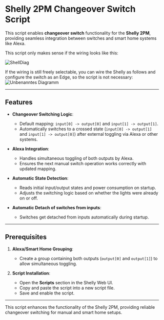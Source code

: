 # Shelly 2PM Changeover Switch Script

This script enables **changeover switch** functionality for the **Shelly 2PM**, providing seamless integration between switches and smart home systems like Alexa.

This script only makes sense if the wiring looks like this:

![ShellDiag](https://github.com/user-attachments/assets/022be4b8-6bc7-42d0-b6e4-e25588aec309)

If the wiring is still freely selectable, you can wire the Shelly as follows and configure the switch as an Edge, so the script is not necessary:
![Unbenanntes Diagramm](https://github.com/user-attachments/assets/bfa63448-7172-4917-8f62-08b8bc07f32d)


---

## Features

- **Changeover Switching Logic**:  
  - Default mapping: `input[0] -> output[0]` and `input[1] -> output[1]`.  
  - Automatically switches to a crossed state (`input[0] -> output[1]` and `input[1] -> output[0]`) after external toggling via Alexa or other systems.

- **Alexa Integration**:  
  - Handles simultaneous toggling of both outputs by Alexa.  
  - Ensures the next manual switch operation works correctly with updated mapping.

- **Automatic State Detection**:  
  - Reads initial input/output states and power consumption on startup.  
  - Adjusts the switching logic based on whether the lights were already on or off.

- **Automatic Detach of switches from inputs**:  
  - Switches get detached from inputs automatically during startup.
---

## Prerequisites

1. **Alexa/Smart Home Grouping**:  
   - Create a group containing both outputs (`output[0]` and `output[1]`) to allow simultaneous toggling.

2. **Script Installation**:  
   - Open the **Scripts** section in the Shelly Web UI.  
   - Copy and paste the script into a new script file.  
   - Save and enable the script.

---

This script enhances the functionality of the Shelly 2PM, providing reliable changeover switching for manual and smart home setups.
